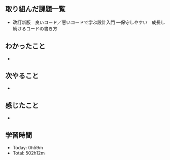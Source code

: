 ## 取り組んだ課題一覧
- 改訂新版　良いコード／悪いコードで学ぶ設計入門 ―保守しやすい　成長し続けるコードの書き方
## わかったこと
- 
## 次やること
- 
## 感じたこと
- 
## 学習時間
- Today: 0h59m
- Total: 502h12m
